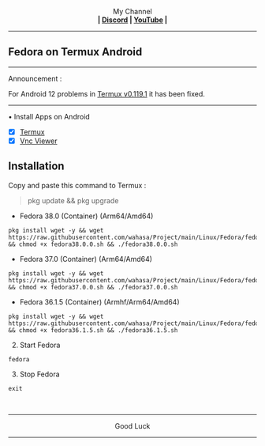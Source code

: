 
<p align="center">My Channel</br><b>
| <a href="https://discord.gg/GCehyym">Discord</a> | <a href="https://youtube.com/channel/UC3sLb7eZCu72iv3G1yUhUHQ">YouTube</a> |</b></p>

---
## Fedora on Termux Android

---
Announcement :

For Android 12 problems in [Termux v0.119.1](https://apkcombo.com/id/termux/com.termux) it has been fixed.

---
• Install Apps on Android
- [x] [Termux](https://apkcombo.com/id/termux/com.termux)
- [x] [Vnc Viewer](https://play.google.com/store/apps/details?id=com.realvnc.viewer.android)

## Installation

Copy and paste this command to Termux :
> pkg update && pkg upgrade

* Fedora 38.0 (Container)
(Arm64/Amd64)
```
pkg install wget -y && wget https://raw.githubusercontent.com/wahasa/Project/main/Linux/Fedora/fedora38.0.0.sh && chmod +x fedora38.0.0.sh && ./fedora38.0.0.sh
```

* Fedora 37.0 (Container)
(Arm64/Amd64)
```
pkg install wget -y && wget https://raw.githubusercontent.com/wahasa/Project/main/Linux/Fedora/fedora37.0.0.sh && chmod +x fedora37.0.0.sh && ./fedora37.0.0.sh
```

* Fedora 36.1.5 (Container)
(Armhf/Arm64/Amd64)
```
pkg install wget -y && wget https://raw.githubusercontent.com/wahasa/Project/main/Linux/Fedora/fedora36.1.5.sh && chmod +x fedora36.1.5.sh && ./fedora36.1.5.sh
```

2. Start Fedora

```
fedora
```

3. Stop Fedora

```
exit

```
</br>

---
<p align="center">Good Luck</p>

---
